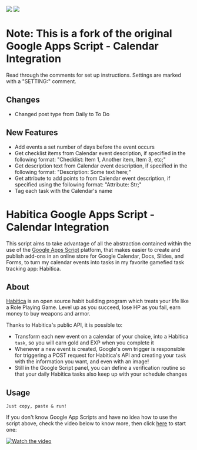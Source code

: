 <p align="">
    <a alt="Node">
        <img src="https://img.shields.io/badge/Google%20App%20Scripts-v2019-yellow.svg" />
    </a>
    <a alt="React">
        <img src="https://img.shields.io/badge/Habitica%20API-v3-purple.svg" />
    </a>
</p>

# Note: This is a fork of the original Google Apps Script - Calendar Integration

Read through the comments for set up instructions. Settings are marked with a "SETTING:" comment.

## Changes

+ Changed post type from Daily to To Do

## New Features

+ Add events a set number of days before the event occurs
+ Get checklist items from Calendar event description, if specified in the following format: "Checklist: Item 1, Another item, Item 3, etc;"
+ Get description text from Calendar event description, if specified in the following format: "Description: Some text here;"
+ Get attribute to add points to from Calendar event description, if specified using the following format: "Attribute: Str;"
+ Tag each task with the Calendar's name

# Habitica Google Apps Script - Calendar Integration 

This script aims to take advantage of all the abstraction contained within the use of the [Google Apps Script](https://developers.google.com/apps-script) platform, that makes easier to create and publish add-ons in an online store for Google Calendar, Docs, Slides, and Forms, to turn my calendar events into tasks in my favorite gamefied task tracking app: Habitica.

## About

[Habitica](https://habitica.com) is an open source habit building program which treats your life like a Role Playing Game. Level up as you succeed, lose HP as you fail, earn money to buy weapons and armor.

Thanks to Habitica's public API, it is possible to:

- Transform each new event on a calendar of your choice, into a Habitica `task`, so you will earn gold and EXP when you complete it
- Whenever a new event is created, Google's own trigger is responsible for triggering a POST request for Habitica's API and creating your `task` with the information you want, and even with an image!
- Still in the Google Script panel, you can define a verification routine so that your daily Habitica tasks also keep up with your schedule changes

## Usage
```
Just copy, paste & run!
```

If you don't know Google App Scripts and have no idea how to use the script above, check the video below to know more, then click [here](https://www.google.com/script/start/) to start one:


[![Watch the video](https://www.google.com/script/start/as-playvid.png)](https://www.youtube.com/watch?v=JJgmU_JUsug)
    



